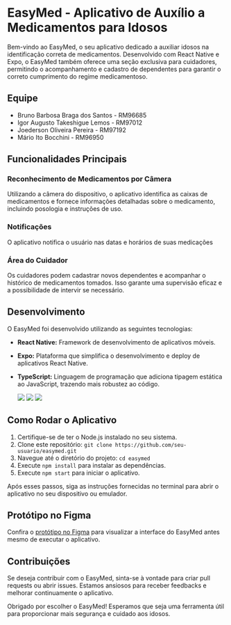 # EasyMed - Aplicativo de Auxílio a Medicamentos para Idosos

Bem-vindo ao EasyMed, o seu aplicativo dedicado a auxiliar idosos na identificação correta de medicamentos. Desenvolvido com React Native e Expo, o EasyMed também oferece uma seção exclusiva para cuidadores, permitindo o acompanhamento e cadastro de dependentes para garantir o correto cumprimento do regime medicamentoso.

## Equipe

- Bruno Barbosa Braga dos Santos - RM96685
- Igor Augusto Takeshigue Lemos - RM97012
- Joederson Oliveira Pereira - RM97192
- Mário Ito Bocchini - RM96950


## Funcionalidades Principais

### Reconhecimento de Medicamentos por Câmera

Utilizando a câmera do dispositivo, o aplicativo identifica as caixas de medicamentos e fornece informações detalhadas sobre o medicamento, incluindo posologia e instruções de uso.

### Notificações
O aplicativo notifica o usuário nas datas e horários de suas medicações

### Área do Cuidador

Os cuidadores podem cadastrar novos dependentes e acompanhar o histórico de medicamentos tomados. Isso garante uma supervisão eficaz e a possibilidade de intervir se necessário.

## Desenvolvimento

O EasyMed foi desenvolvido utilizando as seguintes tecnologias:

- **React Native:** Framework de desenvolvimento de aplicativos móveis.
- **Expo:** Plataforma que simplifica o desenvolvimento e deploy de aplicativos React Native.
- **TypeScript:** Linguagem de programação que adiciona tipagem estática ao JavaScript, trazendo mais robustez ao código.

  <img src="https://img.icons8.com/color/48/000000/react-native.png"/> <img src="https://img.icons8.com/color/48/000000/expo.png"/> <img src="https://img.icons8.com/color/48/000000/typescript.png"/>

## Como Rodar o Aplicativo

1. Certifique-se de ter o Node.js instalado no seu sistema.
2. Clone este repositório: `git clone https://github.com/seu-usuario/easymed.git`
3. Navegue até o diretório do projeto: `cd easymed`
4. Execute `npm install` para instalar as dependências.
5. Execute `npm start` para iniciar o aplicativo.

Após esses passos, siga as instruções fornecidas no terminal para abrir o aplicativo no seu dispositivo ou emulador.

## Protótipo no Figma

Confira o [protótipo no Figma](https://www.figma.com/file/PJMq4xQfmUHNJWAJgRnZPy/Untitled?type=design&node-id=1-184&mode=design&t=x2TfhikNyaq3NAa2-0) para visualizar a interface do EasyMed antes mesmo de executar o aplicativo.

## Contribuições

Se deseja contribuir com o EasyMed, sinta-se à vontade para criar pull requests ou abrir issues. Estamos ansiosos para receber feedbacks e melhorar continuamente o aplicativo.

Obrigado por escolher o EasyMed! Esperamos que seja uma ferramenta útil para proporcionar mais segurança e cuidado aos idosos.
